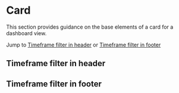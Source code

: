 # Card

This section provides guidance on the base elements of a card for a dashboard view.

Jump to [Timeframe filter in header](#example-overview-1) or [Timeframe filter in footer](#example-overview-2)

## Timeframe filter in header

## Timeframe filter in footer
